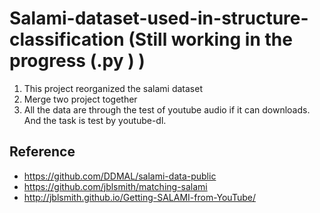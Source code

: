 # Salami-dataset-used-in-structure-classification (Still working in the progress (.py ) )

1. This project reorganized the salami dataset
2. Merge two project together
3. All the data are through the test of youtube audio if it can downloads. And the task is test by youtube-dl.

## Reference
*  https://github.com/DDMAL/salami-data-public 
*  https://github.com/jblsmith/matching-salami 
*  http://jblsmith.github.io/Getting-SALAMI-from-YouTube/ 
